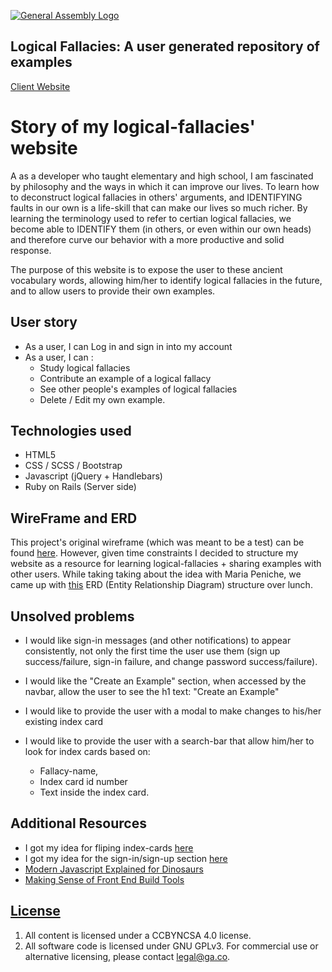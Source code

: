 [![General Assembly Logo](https://camo.githubusercontent.com/1a91b05b8f4d44b5bbfb83abac2b0996d8e26c92/687474703a2f2f692e696d6775722e636f6d2f6b6538555354712e706e67)](https://generalassemb.ly/education/web-development-immersive)


## Logical Fallacies: A user generated repository of examples

[Client Website](https://alfredrafael.github.io/logical-fallacy-client/)
# Story of my logical-fallacies' website

A as a developer who taught elementary and high school, I am fascinated by philosophy and the ways in which it can improve our lives. To learn how to deconstruct logical fallacies in others' arguments, and IDENTIFYING faults in our own is a life-skill that can make our lives so much richer. By learning the terminology used to refer to certian logical fallacies, we become able to IDENTIFY them (in others, or even within our own heads) and therefore curve our behavior with a more productive and solid response.

The purpose of this website is to expose the user to these ancient vocabulary words, allowing him/her to identify logical fallacies in the future, and to allow users to provide their own examples.


## User story

- As a user, I can Log in and sign in into my account
- As a user, I can :
    - Study logical fallacies
    - Contribute an example of a logical fallacy
    - See other people's examples of logical fallacies
    - Delete / Edit my own example.

## Technologies used

- HTML5
- CSS / SCSS / Bootstrap
- Javascript (jQuery + Handlebars)
- Ruby on Rails (Server side)

## WireFrame and ERD

This project's original wireframe (which was meant to be a test) can be found [here](https://imgur.com/a/QSgmlz2). However, given time constraints I decided to structure my website as a resource for learning logical-fallacies + sharing examples with other users. While taking taking about the idea with Maria Peniche, we came up with [this](https://imgur.com/a/TKIguRq) ERD (Entity Relationship Diagram) structure over lunch. 

## Unsolved problems

- I would like sign-in messages (and other notifications) to appear consistently, not only the first time the user use them (sign up success/failure, sign-in failure, and change password success/failure).

- I would like the "Create an Example" section, when accessed by the navbar, allow the user to see the h1 text: "Create an Example"

- I would like to provide the user with a modal to make changes to his/her existing index card

- I would like to provide the user with a search-bar that allow him/her to look for index cards based on:
     - Fallacy-name, 
     - Index card id number 
     - Text inside the index card. 


## Additional Resources

- I got my idea for fliping index-cards [here](https://codepen.io/myquite/pen/VjdvZY)
- I got my idea for the sign-in/sign-up section [here](https://codepen.io/elsharkawy00/pen/xqZEea)
- [Modern Javascript Explained for Dinosaurs](https://medium.com/@peterxjang/modern-javascript-explained-for-dinosaurs-f695e9747b70)
- [Making Sense of Front End Build Tools](https://medium.freecodecamp.org/making-sense-of-front-end-build-tools-3a1b3a87043b)

## [License](LICENSE)

1. All content is licensed under a CC­BY­NC­SA 4.0 license.
1. All software code is licensed under GNU GPLv3. For commercial use or
    alternative licensing, please contact legal@ga.co.
